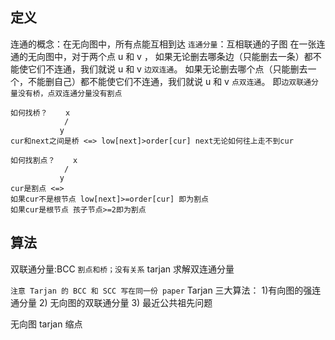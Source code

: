 ## 定义

连通的概念：在无向图中，所有点能互相到达
`连通分量`：互相联通的子图
在一张连通的无向图中，对于两个点 u 和 v ，
如果无论删去哪条边（只能删去一条）都不能使它们不连通，我们就说 u 和 v `边双连通`。
如果无论删去哪个点（只能删去一个，不能删自己）都不能使它们不连通，我们就说 u 和 v `点双连通`。
即`边双联通分量没有桥，点双连通分量没有割点`

```
如何找桥？    x
            /
           y
cur和next之间是桥 <=> low[next]>order[cur] next无论如何往上走不到cur

如何找割点？    x
            /
           y
cur是割点 <=>
如果cur不是根节点 low[next]>=order[cur] 即为割点
如果cur是根节点 孩子节点>=2即为割点
```

## 算法

双联通分量:BCC
`割点和桥；没有关系`
tarjan 求解双连通分量

`注意 Tarjan 的 BCC 和 SCC 写在同一份 paper`
Tarjan 三大算法： 1)有向图的强连通分量 2) 无向图的双联通分量 3) 最近公共祖先问题

无向图 tarjan 缩点
